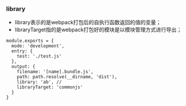 ### library
- library表示的是webpack打包后的自执行函数返回的值的变量；
- libraryTarget指的是webpack打包好的模块是以模块管理方式进行导出；
```
module.exports = {
  mode: 'development',
  entry: {
    test: './test.js'
  },
  output: {
    filename: '[name].bundle.js',
    path: path.resolve(__dirname, 'dist'),
    library: 'ab', //
    libraryTarget: 'commonjs'
  }
}
```